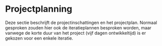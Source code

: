 # Projectplanning

Deze sectie beschrijft de projectinschattingen en het projectplan. Normaal
gesproken zouden hier ook de iteratieplannen besproken worden, maar vanwege de
korte duur van het project (vijf dagen ontwikkeltijd) is er gekozen voor een
enkele iteratie.

